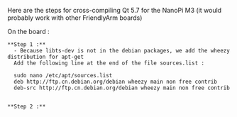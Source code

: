   Here are the steps for cross-compiling Qt 5.7 for the NanoPi M3 (it would probably work with other FriendlyArm boards)
  
  On the board : 
    
    **Step 1 :** 
      - Because libts-dev is not in the debian packages, we add the wheezy distribution for apt-get 
      Add the following line at the end of the file sources.list :
      
      sudo nano /etc/apt/sources.list
      deb http://ftp.cn.debian.org/debian wheezy main non free contrib
      deb-src http://ftp.cn.debian.org/debian wheezy main non free contrib
      
      
    **Step 2 :** 
  
    
  
  
